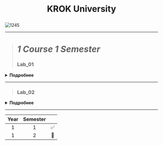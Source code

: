 # <p align="center">   __KROK University__ <p>
 
![1245](https://user-images.githubusercontent.com/90028606/155211222-5c67bc7a-bc6d-44c7-8211-edc8c8da3ee8.png)

***
 
 
 
># _1 Course 1 Semester_
>### Lab_01
<details>
<summary><b>Подробнее</b></summary><p> </p>
 
>- <b>Code:</b> _[Link](https://github.com/)_
> 
>- <b>Task: Organize data input and format output of specified data types according to the option number. In the table. for each option there are requirements for the amount, type and format of data. Organize the output of each object using the % operator, the method str.format() and "f" lines.
 </b>
</details>

***
 
>### Lab_02
<details>
<summary><b>Подробнее</b></summary><p> </p>
 
>- <b>Code:</b> _[Link](https://github.com/)_
> 
>- <b>Task: Organize data input and format output of specified data types according to the option number. In the table. for each option there are requirements for the amount, type and format of data. Organize the output of each object using the % operator, the method str.format() and "f" lines.
 </b>
</details>

***
 

|Year|Semester| |
|:---:|:---:|:---:|
|1|1|✅|
|1|2|🔲|
